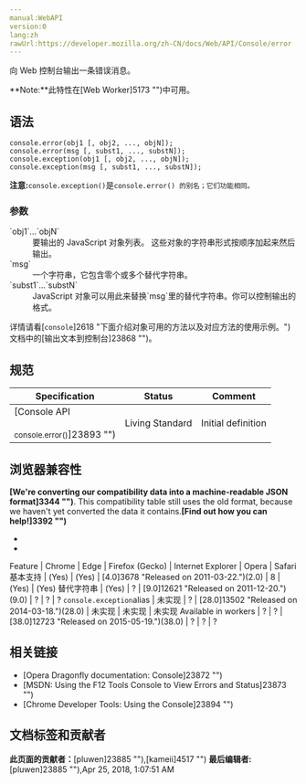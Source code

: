 ```yaml
---
manual:WebAPI
version:0
lang:zh
rawUrl:https://developer.mozilla.org/zh-CN/docs/Web/API/Console/error
---
```






向 Web 控制台输出一条错误消息。

**Note:**此特性在[Web Worker]5173 "")中可用。

## 语法<a name="语法"></a>

```
console.error(obj1 [, obj2, ..., objN]);
console.error(msg [, subst1, ..., substN]);
console.exception(obj1 [, obj2, ..., objN]);
console.exception(msg [, subst1, ..., substN]);

```


**注意:**`console.exception()`是`console.error() 的别名；它们功能相同。`



### 参数<a name="参数"></a>
<dl><dt id=''>`obj1`...`objN`</dt><dd>要输出的 JavaScript 对象列表。 这些对象的字符串形式按顺序加起来然后输出。</dd><dt id=''>`msg`</dt><dd>一个字符串，它包含零个或多个替代字符串。</dd><dt id=''>`subst1`...`substN`</dt><dd>JavaScript 对象可以用此来替换`msg`里的替代字符串。你可以控制输出的格式。</dd></dl>

详情请看[`console`]2618 "下面介绍对象可用的方法以及对应方法的使用示例。")文档中的[输出文本到控制台]23868 "")。


## 规范<a name="规范"></a>
Specification | Status | Comment 
 ---  |  ---  |  ---  | 
[Console API<br></br><small>console.error()</small>]23893 "") | Living Standard | Initial definition 


## 浏览器兼容性<a name="浏览器兼容性"></a>


**[We&#39;re converting our compatibility data into a machine-readable JSON format]3344 "")**. This compatibility table still uses the old format, because we haven&#39;t yet converted the data it contains.**[Find out how you can help!]3392 "")**


* 
* 
Feature | Chrome | Edge | Firefox (Gecko) | Internet Explorer | Opera | Safari 
基本支持 | (Yes) | (Yes) | [4.0]3678 "Released on 2011-03-22.")(2.0) | 8 | (Yes) | (Yes) 
替代字符串 | (Yes) | ? | [9.0]12621 "Released on 2011-12-20.")(9.0) | ? | ? | ? 
`console.exception`alias | 未实现 | ? | [28.0]13502 "Released on 2014-03-18.")(28.0) | 未实现 | 未实现 | 未实现 
Available in workers | ? | ? | [38.0]12723 "Released on 2015-05-19.")(38.0) | ? | ? | ? 





## 相关链接<a name="相关链接"></a>

* [Opera Dragonfly documentation: Console]23872 "")
* [MSDN: Using the F12 Tools Console to View Errors and Status]23873 "")
* [Chrome Developer Tools: Using the Console]23894 "")



## 文档标签和贡献者
**此页面的贡献者：**[pluwen]23885 ""),[kameii]4517 "")
**最后编辑者:**[pluwen]23885 ""),<time>Apr 25, 2018, 1:07:51 AM</time>


